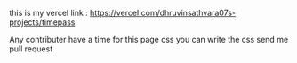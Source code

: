 this is my vercel link : [https://vercel.com/dhruvinsathvara07s-projects/timepass ](https://timepass-git-main-dhruvinsathvara07s-projects.vercel.app/)

Any contributer have a time for this page css you can write the css send me pull request 

